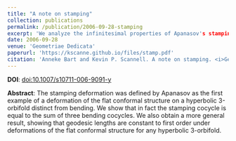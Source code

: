 ```yaml
---
title: "A note on stamping"
collection: publications
permalink: /publication/2006-09-28-stamping
excerpt: 'We analyze the infinitesimal properties of Apanasov's stamping deformation.'
date: 2006-09-28
venue: 'Geometriae Dedicata'
paperurl: 'https://kscanne.github.io/files/stamp.pdf'
citation: 'Anneke Bart and Kevin P. Scannell. A note on stamping. <i>Geometriae Dedicata</i>, 126(1):283–291, 2007.'
---
```


**DOI**: [doi:10.1007/s10711-006-9091-y](http://dx.doi.org/10.1007/s10711-006-9091-y)

**Abstract**: The stamping deformation was defined by Apanasov as the first example of a deformation of the flat conformal structure on a hyperbolic 3-orbifold distinct from bending. We show that in fact the stamping cocycle is equal to the sum of three bending cocycles. We also obtain a more general result, showing that geodesic lengths are constant to first order under deformations of the flat conformal structure for any hyperbolic 3-orbifold.
